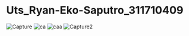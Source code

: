 # Uts_Ryan-Eko-Saputro_311710409

![Capture](https://user-images.githubusercontent.com/37729422/81475445-7f4f1580-9236-11ea-90a0-d9c577ed95c9.PNG)
![ca](https://user-images.githubusercontent.com/37729422/81475447-8118d900-9236-11ea-9a7f-5170bc9028bb.PNG)
![caa](https://user-images.githubusercontent.com/37729422/81475441-7cecbb80-9236-11ea-9741-b405102e7094.PNG)
![Capture2](https://user-images.githubusercontent.com/37729422/81475446-7fe7ac00-9236-11ea-9ee7-8ed49252f950.PNG)


